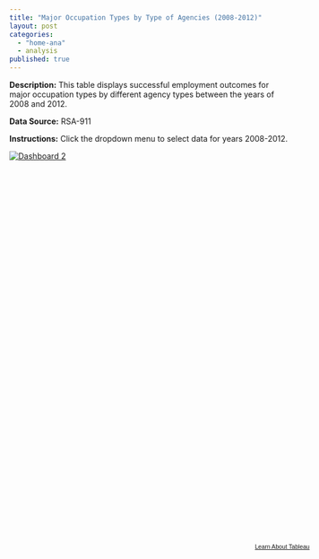 ```yaml
---
title: "Major Occupation Types by Type of Agencies (2008-2012)"
layout: post
categories: 
  - "home-ana"
  - analysis
published: true
---
```


**Description:** This table displays successful employment outcomes for major occupation types by different agency types between the years of 2008 and 2012.

**Data Source:** RSA-911

**Instructions:** Click the dropdown menu to select data for years 2008-2012.


<script type='text/javascript' src='https://public.tableausoftware.com/javascripts/api/viz_v1.js'></script><div class='tableauPlaceholder' style='width: 544px; height: 699px;'><noscript><a href='#'><img alt='Dashboard 2 ' src='https:&#47;&#47;public.tableausoftware.com&#47;static&#47;images&#47;Ma&#47;MajorOccupationTypeAnalysis&#47;Dashboard2&#47;1_rss.png' style='border: none' /></a></noscript><object class='tableauViz' width='544' height='699' style='display:none;'><param name='host_url' value='https%3A%2F%2Fpublic.tableausoftware.com%2F' /> <param name='site_root' value='' /><param name='name' value='MajorOccupationTypeAnalysis&#47;Dashboard2' /><param name='tabs' value='no' /><param name='toolbar' value='yes' /><param name='static_image' value='https:&#47;&#47;public.tableausoftware.com&#47;static&#47;images&#47;Ma&#47;MajorOccupationTypeAnalysis&#47;Dashboard2&#47;1.png' /> <param name='animate_transition' value='yes' /><param name='display_static_image' value='yes' /><param name='display_spinner' value='yes' /><param name='display_overlay' value='yes' /><param name='display_count' value='yes' /></object></div><div style='width:544px;height:22px;padding:0px 10px 0px 0px;color:black;font:normal 8pt verdana,helvetica,arial,sans-serif;'><div style='float:right; padding-right:8px;'><a href='http://www.tableausoftware.com/public/about-tableau-products?ref=https://public.tableausoftware.com/views/MajorOccupationTypeAnalysis/Dashboard2' target='_blank'>Learn About Tableau</a></div></div>